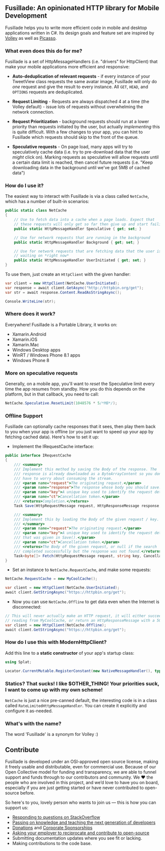 ## Fusillade: An opinionated HTTP library for Mobile Development

Fusillade helps you to write more efficient code in mobile and desktop
applications written in C#. Its design goals and feature set are inspired by
[Volley](http://arnab.ch/blog/2013/08/asynchronous-http-requests-in-android-using-volley/)
as well as [Picasso](http://square.github.io/picasso/).

### What even does this do for me?

Fusillade is a set of HttpMessageHandlers (i.e. "drivers" for HttpClient) that
make your mobile applications more efficient and responsive:

* **Auto-deduplication of relevant requests** - if every instance of your TweetView
  class requests the same avatar image, Fusillade will only do *one* request
  and give the result to every instance. All `GET`, `HEAD`, and `OPTIONS` requests are deduplicated.

* **Request Limiting** - Requests are always dispatched 4 at a time (the
  Volley default) - issue lots of requests without overwhelming the network
  connection.

* **Request Prioritization** - background requests should run at a lower
  priority than requests initiated by the user, but actually *implementing*
  this is quite difficult. With a few changes to your app, you can hint to
  Fusillade which requests should skip to the front of the queue.

* **Speculative requests** - On page load, many apps will try to speculatively
  cache data (i.e. try to pre-download data that the user *might* click on).
  Marking requests as speculative will allow requests until a certain data
  limit is reached, then cancel future requests (i.e. "Keep downloading data
  in the background until we've got 5MB of cached data")

### How do I use it?

The easiest way to interact with Fusillade is via a class called `NetCache`,
which has a number of built-in scenarios:

```cs
public static class NetCache
{
    // Use to fetch data into a cache when a page loads. Expect that
    // these requests will only get so far then give up and start failing
    public static HttpMessageHandler Speculative { get; set; }

    // Use for network requests that are running in the background
    public static HttpMessageHandler Background { get; set; }

    // Use for network requests that are fetching data that the user is
    // waiting on *right now*
    public static HttpMessageHandler UserInitiated { get; set; }
}
```

To use them, just create an `HttpClient` with the given handler:

```cs
var client = new HttpClient(NetCache.UserInitiated);
var response = await client.GetAsync("http://httpbin.org/get");
var str = await response.Content.ReadAsStringAsync();

Console.WriteLine(str);
```

### Where does it work?

Everywhere! Fusillade is a Portable Library, it works on:

* Xamarin.Android
* Xamarin.iOS
* Xamarin.Mac
* Windows Desktop apps
* WinRT / Windows Phone 8.1 apps
* Windows Phone 8

### More on speculative requests

Generally, on a mobile app, you'll want to *reset* the Speculative limit every
time the app resumes from standby. How you do this depends on the platform,
but in that callback, you need to call:

```cs
NetCache.Speculative.ResetLimit(1048576 * 5/*MB*/);
```

### Offline Support

Fusillade can optionally cache responses that it sees, then play them back to
you when your app is offline (or you just want to speed up your app by fetching
cached data). Here's how to set it up:

* Implement the IRequestCache interface:

```cs
public interface IRequestCache
{
    /// <summary>
    /// Implement this method by saving the Body of the response. The
    /// response is already downloaded as a ByteArrayContent so you don't
    /// have to worry about consuming the stream.
    /// <param name="request">The originating request.</param>
    /// <param name="response">The response whose body you should save.</param>
    /// <param name="key">A unique key used to identify the request details.</param>
    /// <param name="ct">Cancellation token.</param>
    /// <returns>Completion.</returns>
    Task Save(HttpRequestMessage request, HttpResponseMessage response, string key, CancellationToken ct);

    /// <summary>
    /// Implement this by loading the Body of the given request / key.
    /// </summary>
    /// <param name="request">The originating request.</param>
    /// <param name="key">A unique key used to identify the request details,
    /// that was given in Save().</param>
    /// <param name="ct">Cancellation token.</param>
    /// <returns>The Body of the given request, or null if the search
    /// completed successfully but the response was not found.</returns>
    Task<byte[]> Fetch(HttpRequestMessage request, string key, CancellationToken ct);
}
```

* Set an instance to `NetCache.RequestCache`, and make some requests:

```cs
NetCache.RequestCache = new MyCoolCache();

var client = new HttpClient(NetCache.UserInitiated);
await client.GetStringAsync("https://httpbin.org/get");
```

* Now you can use `NetCache.Offline` to get data even when the Internet is disconnected:

```cs
// This will never actually make an HTTP request, it will either succeed via
// reading from MyCoolCache, or return an HttpResponseMessage with a 503 Status code.
var client = new HttpClient(NetCache.Offline);
await client.GetStringAsync("https://httpbin.org/get");
```

### How do I use this with ModernHttpClient?

Add this line to a **static constructor** of your app's startup class:

```cs
using Splat;

Locator.CurrentMutable.RegisterConstant(new NativeMessageHandler(), typeof(HttpMessageHandler));
```

### Statics? That sucks! I like $OTHER_THING! Your priorities suck, I want to come up with my own scheme!

`NetCache` is just a nice pre-canned default, the interesting code is in a
class called `RateLimitedHttpMessageHandler`. You can create it explicitly and
configure it as-needed.

### What's with the name?

The word 'Fusillade' is a synonym for Volley :)

## Contribute

Fusillade is developed under an OSI-approved open source license, making it freely usable and distributable, even for commercial use. Because of our Open Collective model for funding and transparency, we are able to funnel support and funds through to our contributors and community. We ❤ the people who are involved in this project, and we’d love to have you on board, especially if you are just getting started or have never contributed to open-source before.

So here's to you, lovely person who wants to join us — this is how you can support us:

* [Responding to questions on StackOverflow](https://stackoverflow.com/questions/tagged/fusillade)
* [Passing on knowledge and teaching the next generation of developers](http://ericsink.com/entries/dont_use_rxui.html)
* [Donations](https://reactiveui.net/donate) and [Corporate Sponsorships](https://reactiveui.net/sponsorship)
* [Asking your employer to reciprocate and contribute to open-source](https://github.com/github/balanced-employee-ip-agreement)
* Submitting documentation updates where you see fit or lacking.
* Making contributions to the code base.